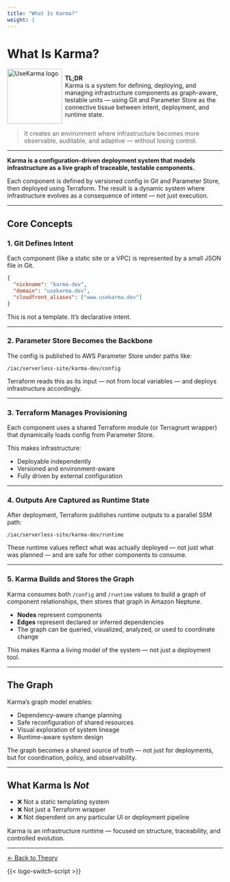 ```yaml
---
title: "What Is Karma?"
weight: 1
---
```


# What Is Karma?


<p style="display: flex; align-items: center; gap: 0.5em;">
  <img
    class="theme-switch-logo"
    src="/assets/logo/usekarma_light_300.png"
    data-light="/assets/logo/usekarma_light_300.png"
    data-dark="/assets/logo/usekarma_dark_300.png"
    style="width: 128px; height: 128px;"
    alt="UseKarma logo">
  <span>
    <b>TL;DR</b><br/>Karma is a system for defining, deploying, and managing infrastructure components as graph-aware, testable units — using Git and Parameter Store as the connective tissue between intent, deployment, and runtime state.
  </span>
</p>


> It creates an environment where infrastructure becomes more observable, auditable, and adaptive — without losing control.

---

**Karma is a configuration-driven deployment system that models infrastructure as a live graph of traceable, testable components.**

Each component is defined by versioned config in Git and Parameter Store, then deployed using Terraform. The result is a dynamic system where infrastructure evolves as a consequence of intent — not just execution.

---

## Core Concepts

### 1. Git Defines Intent

Each component (like a static site or a VPC) is represented by a small JSON file in Git.

```json
{
  "nickname": "karma-dev",
  "domain": "usekarma.dev",
  "cloudfront_aliases": ["www.usekarma.dev"]
}
```

This is not a template. It’s declarative intent.

---

### 2. Parameter Store Becomes the Backbone

The config is published to AWS Parameter Store under paths like:

```
/iac/serverless-site/karma-dev/config
```

Terraform reads this as its input — not from local variables — and deploys infrastructure accordingly.

---

### 3. Terraform Manages Provisioning

Each component uses a shared Terraform module (or Terragrunt wrapper) that dynamically loads config from Parameter Store.

This makes infrastructure:

- Deployable independently  
- Versioned and environment-aware  
- Fully driven by external configuration

---

### 4. Outputs Are Captured as Runtime State

After deployment, Terraform publishes runtime outputs to a parallel SSM path:

```
/iac/serverless-site/karma-dev/runtime
```

These runtime values reflect what was actually deployed — not just what was planned — and are safe for other components to consume.

---

### 5. Karma Builds and Stores the Graph

Karma consumes both `/config` and `/runtime` values to build a graph of component relationships, then stores that graph in Amazon Neptune.

- **Nodes** represent components
- **Edges** represent declared or inferred dependencies
- The graph can be queried, visualized, analyzed, or used to coordinate change

This makes Karma a living model of the system — not just a deployment tool.

---

## The Graph

Karma’s graph model enables:

- Dependency-aware change planning  
- Safe reconfiguration of shared resources  
- Visual exploration of system lineage  
- Runtime-aware system design  

The graph becomes a shared source of truth — not just for deployments, but for coordination, policy, and observability.

---

## What Karma Is *Not*

- ❌ Not a static templating system  
- ❌ Not just a Terraform wrapper  
- ❌ Not dependent on any particular UI or deployment pipeline  

Karma is an infrastructure runtime — focused on structure, traceability, and controlled evolution.

---

[← Back to Theory](/theory/)

{{< logo-switch-script >}}
